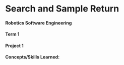 # Search and Sample Return #
#### Robotics Software Engineering ####
#### Term 1 ####
#### Project 1 ####

__Concepts/Skills Learned:__



